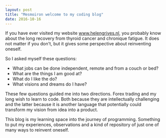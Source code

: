 ```yaml
---
layout: post
title: "Mesmoiron welcome to my coding blog"
date: 2016-10-16
---
```

If you have ever visited my website www.helengrives.nl, you probably know about the long recovery from thyroid cancer and chronique fatigue. It does not matter if you don't, but it gives some perspective about reinventing oneself.

So I asked myself these questions:
- What jobs can be done independent, remote and from a couch or bed?
- What are the things I am good at?
- What do I like the do?
- What visions and dreams do I have?

These few questions guided me into two directions. Forex trading and my long wish to learn to code. Both because they are intellectually challenging and the latter because it is another language that potentially could transform my vision from idea into a product.

This blog is my learning space into the journey of programming. Something to put my experiences, observations and a kind of repository of just one of many ways to reinvent oneself.
